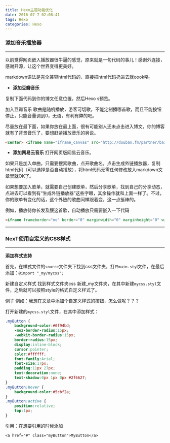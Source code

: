 ```yaml
---
title: Hexo主题功能优化
date: 2016-07-7 02:08:41
tags: Hexo
categories: Hexo
---
```




### **添加音乐播放器**
---
<!--more-->
以前觉得网页嵌入播放器很牛逼的感觉，原来就是一句代码的事儿！感谢外连接，感谢开源，让这个世界变得更美好。

markdown语法是完全兼容html代码的，直接把html代码扔进去就oook咯。

- **添加豆瓣音乐**

复制下面代码到你的博文任意位置，然后Hexo s预览。

加入豆瓣音乐 歌曲是随机播放，游客可切歌，不能定制播哪首歌，而且不能按钮停止，只能音量调到0，无语，有利有弊的吧。

尽量放在最下面，如果你放在最上面，很有可能别人还未点击进入博文，你的博客就有了背景音乐了，要想赶紧播放音乐的另说。


```html
<center> <iframe name="iframe_canvas" src="http://douban.fm/partner/baidu/doubanradio" scrolling="no" frameborder="0" width="400" height="200"></iframe> </center>
```
- **添加网易云音乐**
打开网页版网易云音乐。

如果只是加入单曲，只需要搜索歌曲，点开歌曲名，点击生成外链播放器，复制html代码（可以选择是否自动播放），将html代码无需任何修改放入markdown文章里就OK了。

如果想要加入歌单，就需要自己创建歌单，然后分享歌单，找到自己的分享动态，点进去可以看到有“生成外链播放器”这些字眼，其余操作就和上面一样了。不过，你的歌单有变化的话，这个外链的歌曲同样跟着变，这一点挺棒的。

例如，播放待你长发及腰这首歌，自动播放只需要嵌入一下代码

```html
<iframe frameborder="no" border="0" marginwidth="0" marginheight="0" width=330 height=86 src="http://music.163.com/outchain/player?type=2&id=28947001&auto=1&height=66"></iframe>
```

---

### **NexT使用自定义的CSS样式**
---

**添加样式支持**

首先，在样式文件的`source`文件夹下找到css文件夹，打`开main.sty`l文件，在最后添加：`@import "_my/mycss";`

新建自定义样式
找到样式文件夹css 新建_my文件夹，在其中新建`mycss.styl`文件，之后就可以按照style的格式自定义样式了。

例子
例如：我想在文章中添加个自定义样式的按钮，怎么做呢？？？

打开新建的`mycss.styl`文件，在其中添加样式：

```css
.myButton {
    background-color:#0f94bd;
    -moz-border-radius:15px;
    -webkit-border-radius:15px;
    border-radius:15px;
    display:inline-block;
    cursor:pointer;
    color:#ffffff;
    font-family:Arial;
    font-size:17px;
    padding:11px 27px;
    text-decoration:none;
    text-shadow:0px 1px 0px #2f6627;
}
.myButton:hover {
    background-color:#5cbf2a;
}
.myButton:active {
    position:relative;
    top:1px;
}
```

引用：在想要引用的时候添加

`<a href="#" class="myButton">MyButton</a>`

